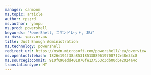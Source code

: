 ```yaml
---
manager: carmonm
ms.topic: article
author: rpsqrd
ms.author: ryanpu
ms.prod: powershell
keywords: "PowerShell, コマンドレット, JEA"
ms.date: 2017-03-06
title: Just Enough Administration
ms.technology: powershell
redirect_url: https://msdn.microsoft.com/powershell/jea/overview
ms.openlocfilehash: 1826e194f38a853185138896197087f2e48e33c8
ms.sourcegitcommit: 910f090edd401870fe137553c3db00d562024a4c
translationtype: HT
---
```

